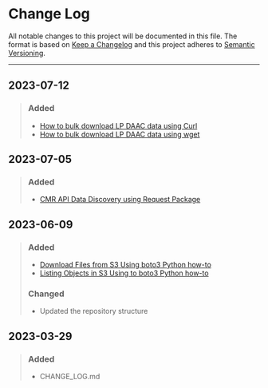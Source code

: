 
# Change Log
All notable changes to this project will be documented in this file. 
The format is based on [Keep a Changelog](http://keepachangelog.com/)
and this project adheres to [Semantic Versioning](http://semver.org/).
_________________________________________________________________________
## 2023-07-12
> ### Added
> - [How to bulk download LP DAAC data using Curl](guides/bulk_download_using_curl.md)
> - [How to bulk download LP DAAC data using wget](guides/bulk_download_using_wget.md)

## 2023-07-05

> ### Added
> - [CMR API Data Discovery using Request Package](python/tutorials/Data_Discovery_CMR_API_Request.ipynb)

## 2023-06-09

> ### Added
> - [Download Files from S3 Using boto3 Python how-to](python/how-tos/Earthdata_Cloud__Download_file_from_S3.ipynb)
> - [Listing Objects in S3 Using to boto3 Python how-to](python/how-tos/Earthdata_Cloud__List_bucket_objects.ipynb)
> ### Changed
> - Updated the repository structure

## 2023-03-29
  
> ### Added
> - CHANGE_LOG.md
